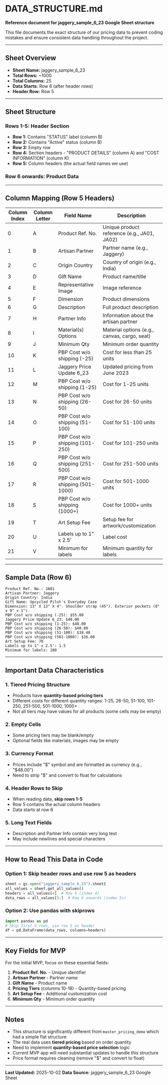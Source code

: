 # DATA_STRUCTURE.md

**Reference document for jaggery_sample_6_23 Google Sheet structure**

This file documents the exact structure of our pricing data to prevent coding mistakes and ensure consistent data handling throughout the project.

---

## Sheet Overview

- **Sheet Name:** jaggery_sample_6_23
- **Total Rows:** ~1000
- **Total Columns:** 25
- **Data Starts:** Row 6 (after header rows)
- **Header Row:** Row 5

---

## Sheet Structure

### Rows 1-5: Header Section
- **Row 1:** Contains "STATUS" label (column B)
- **Row 2:** Contains "Active" status (column B)
- **Row 3:** Empty row
- **Row 4:** Section headers - "PRODUCT DETAILS" (column A) and "COST INFORMATION" (column K)
- **Row 5:** Column headers (the actual field names we use)

### Row 6 onwards: Product Data

---

## Column Mapping (Row 5 Headers)

| Column Index | Column Letter | Field Name | Description |
|--------------|---------------|------------|-------------|
| 0 | A | Product Ref. No. | Unique product reference (e.g., JA01, JA02) |
| 1 | B | Artisan Partner | Partner name (e.g., Jaggery) |
| 2 | C | Origin Country | Country of origin (e.g., India) |
| 3 | D | Gift Name | Product name/title |
| 4 | E | Representative Image | Image reference |
| 5 | F | Dimension | Product dimensions |
| 6 | G | Description | Full product description |
| 7 | H | Partner Info | Information about the artisan partner |
| 8 | I | Material(s) Options | Material options (e.g., canvas, cargo, seat) |
| 9 | J | Minimum Qty | Minimum order quantity |
| 10 | K | PBP Cost w/o shipping (-25) | Cost for less than 25 units |
| 11 | L | Jaggery Price Update 6_23 | Updated pricing from June 2023 |
| 12 | M | PBP Cost w/o shipping (1-25) | Cost for 1-25 units |
| 13 | N | PBP Cost w/o shipping (26-50) | Cost for 26-50 units |
| 14 | O | PBP Cost w/o shipping (51-100) | Cost for 51-100 units |
| 15 | P | PBP Cost w/o shipping (101-250) | Cost for 101-250 units |
| 16 | Q | PBP Cost w/o shipping (251-500) | Cost for 251-500 units |
| 17 | R | PBP Cost w/o shipping (501-1000) | Cost for 501-1000 units |
| 18 | S | PBP Cost w/o shipping (1000+) | Cost for 1000+ units |
| 19 | T | Art Setup Fee | Setup fee for artwork/customization |
| 20 | U | Labels up to 1" x 2.5' | Label cost |
| 21 | V | Minimum for labels | Minimum quantity for labels |

---

## Sample Data (Row 6)

```
Product Ref. No.: JA01
Artisan Partner: Jaggery
Origin Country: India
Gift Name: Upcycled Pilot's Everyday Case
Dimension: 13" X 13" X 4". Shoulder strap (45"). Exterior pockets (8" x 9" x 1").
PBP Cost w/o shipping (-25): $55.00
Jaggery Price Update 6_23: $48.00
PBP Cost w/o shipping (1-25): $48.00
PBP Cost w/o shipping (26-50): $40.80
PBP Cost w/o shipping (51-100): $38.40
PBP Cost w/o shipping (501-1000): $36.00
Art Setup Fee: 70
Labels up to 1" x 2.5': 1.5
Minimum for labels: 100
```

---

## Important Data Characteristics

### 1. **Tiered Pricing Structure**
- Products have **quantity-based pricing tiers**
- Different costs for different quantity ranges: 1-25, 26-50, 51-100, 101-250, 251-500, 501-1000, 1000+
- Not all tiers may have values for all products (some cells may be empty)

### 2. **Empty Cells**
- Some pricing tiers may be blank/empty
- Optional fields like materials, images may be empty

### 3. **Currency Format**
- Prices include "$" symbol and are formatted as currency (e.g., "$48.00")
- Need to strip "$" and convert to float for calculations

### 4. **Header Rows to Skip**
- When reading data, **skip rows 1-5**
- Row 5 contains the actual column headers
- Data starts at row 6

### 5. **Long Text Fields**
- Description and Partner Info contain very long text
- May include newlines and special characters

---

## How to Read This Data in Code

### Option 1: Skip header rows and use row 5 as headers
```python
sheet = gc.open("jaggery_sample_6_23").sheet1
all_values = sheet.get_all_values()
headers = all_values[4]  # Row 5 (index 4)
data_rows = all_values[5:]  # Row 6 onwards (index 5+)
```

### Option 2: Use pandas with skiprows
```python
import pandas as pd
# Skip first 5 rows, use row 5 as header
df = pd.DataFrame(data_rows, columns=headers)
```

---

## Key Fields for MVP

For the initial MVP, focus on these essential fields:

1. **Product Ref. No.** - Unique identifier
2. **Artisan Partner** - Partner name
3. **Gift Name** - Product name
4. **Pricing Tiers** (columns 10-18) - Quantity-based pricing
5. **Art Setup Fee** - Additional customization cost
6. **Minimum Qty** - Minimum order quantity

---

## Notes

- This structure is significantly different from `master_pricing_demo` which had a simple flat structure
- The real data uses **tiered pricing** based on order quantity
- Need to implement **quantity-based price selection** logic
- Current MVP app will need substantial updates to handle this structure
- Price format requires cleaning (remove "$" and convert to float)

---

**Last Updated:** 2025-10-02
**Data Source:** jaggery_sample_6_23 Google Sheet
